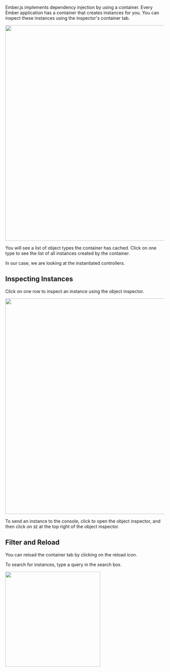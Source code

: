 Ember.js implements dependency injection by using a container.  Every Ember
application has a container that creates instances for you. You can
inspect these instances using the inspector's container tab.


<img src="images/guides/ember-inspector/container-screenshot.png" width="680"/>

You will see a list of object types the container has cached. Click on
one type to see the list of all instances created by the container.

In our case, we are looking at the instantiated controllers.


## Inspecting Instances

Click on one row to inspect an instance using the object inspector.

<img src="images/guides/ember-inspector/container-object-inspector.png" width="680"/>

To send an instance to the console, click to open the
object inspector, and then click on `$E` at the top right of the object inspector.

## Filter and Reload

You can reload the container tab by clicking on the reload icon.

To search for instances, type a query in the search box.

<img src="images/guides/ember-inspector/container-toolbar.png" width="300"/>

